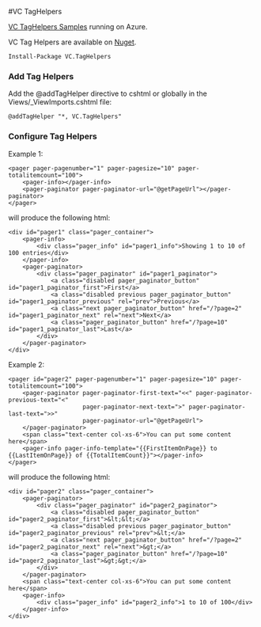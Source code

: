 
#VC TagHelpers

[VC TagHelpers Samples](http://vc-taghelpers.azurewebsites.net/) running on Azure.

VC Tag Helpers are available on [Nuget](https://www.nuget.org/packages/VC.TagHelpers).

`Install-Package VC.TagHelpers`

### Add Tag Helpers

Add the @addTagHelper directive to cshtml or globally in the Views/_ViewImports.cshtml file:

`@addTagHelper "*, VC.TagHelpers"`

### Configure Tag Helpers

Example 1:
      
	<pager pager-pagenumber="1" pager-pagesize="10" pager-totalitemcount="100">
	    <pager-info></pager-info>
	    <pager-paginator pager-paginator-url="@getPageUrl"></pager-paginator>
	</pager>

will produce the following html:

	<div id="pager1" class="pager_container">
		<pager-info>
			<div class="pager_info" id="pager1_info">Showing 1 to 10 of 100 entries</div>
		</pager-info>
		<pager-paginator>
			<div class="pager_paginator" id="pager1_paginator">
				<a class="disabled pager_paginator_button" id="pager1_paginator_first">First</a>
				<a class="disabled previous pager_paginator_button" id="pager1_paginator_previous" rel="prev">Previous</a>
				<a class="next pager_paginator_button" href="/?page=2" id="pager1_paginator_next" rel="next">Next</a>
				<a class="pager_paginator_button" href="/?page=10" id="pager1_paginator_last">Last</a>
			</div>
		</pager-paginator>
	</div>

Example 2:

    <pager id="pager2" pager-pagenumber="1" pager-pagesize="10" pager-totalitemcount="100">
        <pager-paginator pager-paginator-first-text="<<" pager-paginator-previous-text="<"
                         pager-paginator-next-text=">" pager-paginator-last-text=">>"
                         pager-paginator-url="@getPageUrl">
        </pager-paginator>
        <span class="text-center col-xs-6">You can put some content here</span>
        <pager-info pager-info-template="{{FirstItemOnPage}} to {{LastItemOnPage}} of {{TotalItemCount}}"></pager-info>
    </pager>

will produce the following html:

	<div id="pager2" class="pager_container">
		<pager-paginator>
			<div class="pager_paginator" id="pager2_paginator">
				<a class="disabled pager_paginator_button" id="pager2_paginator_first">&lt;&lt;</a>
				<a class="disabled previous pager_paginator_button" id="pager2_paginator_previous" rel="prev">&lt;</a>
				<a class="next pager_paginator_button" href="/?page=2" id="pager2_paginator_next" rel="next">&gt;</a>
				<a class="pager_paginator_button" href="/?page=10" id="pager2_paginator_last">&gt;&gt;</a>
			</div>
		</pager-paginator>
		<span class="text-center col-xs-6">You can put some content here</span>
		<pager-info>
			<div class="pager_info" id="pager2_info">1 to 10 of 100</div>
		</pager-info>
	</div>
